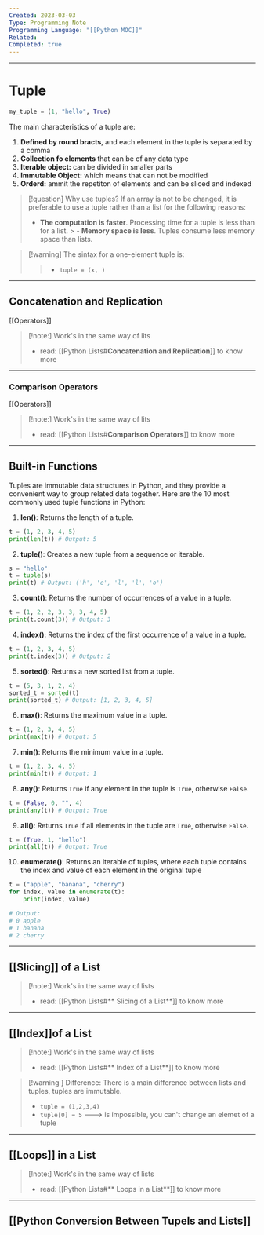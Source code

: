 ```yaml
---
Created: 2023-03-03
Type: Programming Note
Programming Language: "[[Python MOC]]"
Related: 
Completed: true
---
```

---
# Tuple

```python
my_tuple = (1, "hello", True)
```

The main characteristics of a tuple are:

1. **Defined  by  round bracts**, and each element in the tuple is separated by a comma
2. **Collection fo elements** that can be of any data type
3. **Iterable object:** can be divided in smaller parts 
4. **Immutable Object:** which means that can not be modified
5. **Orderd:** ammit the repetiton of elements and can be sliced and indexed
    
>[!question] Why use tuples?
>If an array is not to be changed, it is preferable to use a tuple rather than a list for the following reasons:
> - **The computation is faster**. Processing time for a tuple is less than for a list.
     > - **Memory space is less**. Tuples consume less memory space than lists.

>[!warning] The sintax for a one-element tuple is:
>> - `tuple = (x, )`
---

## Concatenation and Replication
[[Operators]]
>[!note:]
>Work's in the same way of lits
> - read: [[Python Lists#**Concatenation and Replication**]] to know more
---

### Comparison Operators
[[Operators]]
>[!note:]
>Work's in the same way of lits
> - read: [[Python Lists#**Comparison Operators**]] to know more
---

## Built-in Functions
Tuples are immutable data structures in Python, and they provide a convenient way to group related data together. Here are the 10 most commonly used tuple functions in Python:

1. **len()**: Returns the length of a tuple.
```python
t = (1, 2, 3, 4, 5)
print(len(t)) # Output: 5

```

2. **tuple()**: Creates a new tuple from a sequence or iterable.
```python
s = "hello"
t = tuple(s)
print(t) # Output: ('h', 'e', 'l', 'l', 'o')
```

3. **count()**: Returns the number of occurrences of a value in a tuple.
```python
t = (1, 2, 2, 3, 3, 3, 4, 5)
print(t.count(3)) # Output: 3
```

4.  **index()**: Returns the index of the first occurrence of a value in a tuple.
```python
t = (1, 2, 3, 4, 5)
print(t.index(3)) # Output: 2
```

5. **sorted()**: Returns a new sorted list from a tuple.
```python
t = (5, 3, 1, 2, 4)
sorted_t = sorted(t)
print(sorted_t) # Output: [1, 2, 3, 4, 5]
```

6.  **max()**: Returns the maximum value in a tuple.
```python
t = (1, 2, 3, 4, 5)
print(max(t)) # Output: 5
```

7.  **min()**: Returns the minimum value in a tuple.
```python
t = (1, 2, 3, 4, 5)
print(min(t)) # Output: 1
```

8.  **any()**: Returns `True` if any element in the tuple is `True`, otherwise `False`.
```python
t = (False, 0, "", 4)
print(any(t)) # Output: True
```

9.  **all()**: Returns `True` if all elements in the tuple are `True`, otherwise `False`.
```python
t = (True, 1, "hello")
print(all(t)) # Output: True
```

10. **enumerate()**: Returns an iterable of tuples, where each tuple contains the index and value of each element in the original tuple
```python
t = ("apple", "banana", "cherry")
for index, value in enumerate(t):
    print(index, value)

# Output:
# 0 apple
# 1 banana
# 2 cherry
```
---

## [[Slicing]] of a List
>[!note:]
>Work's in the same way of lists
> - read: [[Python Lists#** Slicing of a List**]] to know more

---
## [[Index]]of a List
>[!note:]
>Work's in the same way of lists
> - read: [[Python Lists#** Index of a List**]] to know more

>[!warning ] Difference:
>There is a main difference between lists and tuples, tuples are immutable.
>- `tuple = (1,2,3,4)`
>- `tuple[0] = 5` ---> is impossible, you can't change an elemet of a tuple

---
## [[Loops]] in a List
>[!note:]
>Work's in the same way of lists
> - read: [[Python Lists#** Loops in a List**]] to know more

---
## [[Python Conversion Between Tupels and Lists]]
